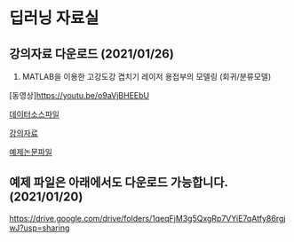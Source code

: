 # 딥러닝 자료실

## 강의자료 다운로드 (2021/01/26)

1. MATLAB을 이용한 고강도강 겹치기 레이저 용접부의 모델링 (회귀/분류모델)

  [동영상]<https://youtu.be/o9aVjBHEEbU>
  
  [데이터소스파일](./dl/all_data.xlsx)
  
  [강의자료](./dl/lecture1.pdf)
  
  [예제논문파일](./dl/paper1.pdf) 

## 예제 파일은 아래에서도 다운로드 가능합니다. (2021/01/20)

https://drive.google.com/drive/folders/1qeqFjM3g5QxgRp7VYiE7qAtfy86rgjwJ?usp=sharing
